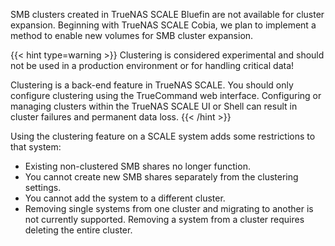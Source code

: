 SMB clusters created in TrueNAS SCALE Bluefin are not  available for cluster expansion. Beginning with TrueNAS SCALE Cobia, we plan to implement a method to enable new volumes for SMB cluster expansion.

{{< hint type=warning >}}
Clustering is considered experimental and should not be used in a production environment or for handling critical data!

Clustering is a back-end feature in TrueNAS SCALE. You should only configure clustering using the TrueCommand web interface.
Configuring or managing clusters within the TrueNAS SCALE UI or Shell can result in cluster failures and permanent data loss.
{{< /hint >}}

Using the clustering feature on a SCALE system adds some restrictions to that system:

* Existing non-clustered SMB shares no longer function.
* You cannot create new SMB shares separately from the clustering settings.
* You cannot add the system to a different cluster.
* Removing single systems from one cluster and migrating to another is not currently supported. Removing a system from a cluster requires deleting the entire cluster.